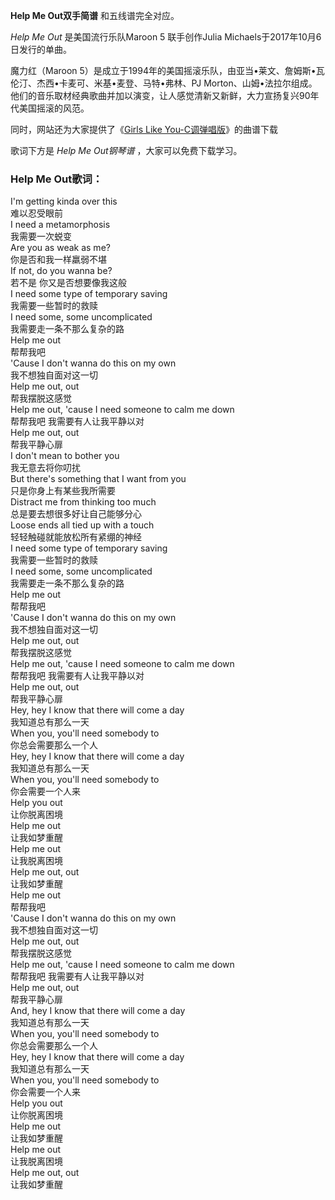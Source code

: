 

**Help Me Out双手简谱** 和五线谱完全对应。

_Help Me Out_ 是美国流行乐队Maroon 5 联手创作Julia Michaels于2017年10月6日发行的单曲。

魔力红（Maroon 5）是成立于1994年的美国摇滚乐队，由亚当•莱文、詹姆斯•瓦伦汀、杰西•卡麦可、米基•麦登、马特•弗林、PJ
Morton、山姆•法拉尔组成。他们的音乐取材经典歌曲并加以演变，让人感觉清新又新鲜，大力宣扬复兴90年代美国摇滚的风范。

同时，网站还为大家提供了《[Girls Like You-C调弹唱版](Music-9390-Girls-Like-You-C调弹唱版.html
"Girls Like You-C调弹唱版")》的曲谱下载

歌词下方是 _Help Me Out钢琴谱_ ，大家可以免费下载学习。

### Help Me Out歌词：

I'm getting kinda over this  
难以忍受眼前  
I need a metamorphosis  
我需要一次蜕变  
Are you as weak as me?  
你是否和我一样羸弱不堪  
If not, do you wanna be?  
若不是 你又是否想要像我这般  
I need some type of temporary saving  
我需要一些暂时的救赎  
I need some, some uncomplicated  
我需要走一条不那么复杂的路  
Help me out  
帮帮我吧  
'Cause I don't wanna do this on my own  
我不想独自面对这一切  
Help me out, out  
帮我摆脱这感觉  
Help me out, 'cause I need someone to calm me down  
帮帮我吧 我需要有人让我平静以对  
Help me out, out  
帮我平静心扉  
I don't mean to bother you  
我无意去将你叨扰  
But there's something that I want from you  
只是你身上有某些我所需要  
Distract me from thinking too much  
总是要去想很多好让自己能够分心  
Loose ends all tied up with a touch  
轻轻触碰就能放松所有紧绷的神经  
I need some type of temporary saving  
我需要一些暂时的救赎  
I need some, some uncomplicated  
我需要走一条不那么复杂的路  
Help me out  
帮帮我吧  
'Cause I don't wanna do this on my own  
我不想独自面对这一切  
Help me out, out  
帮我摆脱这感觉  
Help me out, 'cause I need someone to calm me down  
帮帮我吧 我需要有人让我平静以对  
Help me out, out  
帮我平静心扉  
Hey, hey I know that there will come a day  
我知道总有那么一天  
When you, you'll need somebody to  
你总会需要那么一个人  
Hey, hey I know that there will come a day  
我知道总有那么一天  
When you, you'll need somebody to  
你会需要一个人来  
Help you out  
让你脱离困境  
Help me out  
让我如梦重醒  
Help me out  
让我脱离困境  
Help me out, out  
让我如梦重醒  
Help me out  
帮帮我吧  
'Cause I don't wanna do this on my own  
我不想独自面对这一切  
Help me out, out  
帮我摆脱这感觉  
Help me out, 'cause I need someone to calm me down  
帮帮我吧 我需要有人让我平静以对  
Help me out, out  
帮我平静心扉  
And, hey I know that there will come a day  
我知道总有那么一天  
When you, you'll need somebody to  
你总会需要那么一个人  
Hey, hey I know that there will come a day  
我知道总有那么一天  
When you, you'll need somebody to  
你会需要一个人来  
Help you out  
让你脱离困境  
Help me out  
让我如梦重醒  
Help me out  
让我脱离困境  
Help me out, out  
让我如梦重醒

